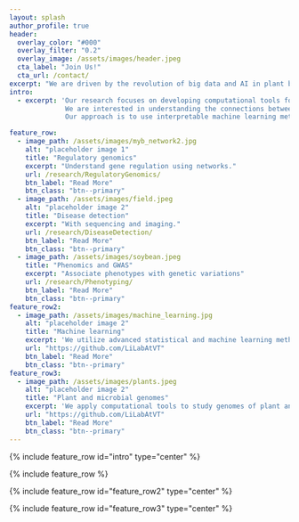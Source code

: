 ```yaml
---
layout: splash
author_profile: true
header:
  overlay_color: "#000"
  overlay_filter: "0.2"
  overlay_image: /assets/images/header.jpeg
  cta_label: "Join Us!"
  cta_url: /contact/
excerpt: "We are driven by the revolution of big data and AI in plant biology and agriculture."
intro:
  - excerpt: 'Our research focuses on developing computational tools for genomic and phenomic data analysis. 
              We are interested in understanding the connections between genotypes and phenotypes. 
              Our approach is to use interpretable machine learning methods to extract meaningful information from big data and to make actionable predictions.'

feature_row:
  - image_path: /assets/images/myb_network2.jpg
    alt: "placeholder image 1"
    title: "Regulatory genomics"
    excerpt: "Understand gene regulation using networks."
    url: /research/RegulatoryGenomics/
    btn_label: "Read More"
    btn_class: "btn--primary"
  - image_path: /assets/images/field.jpeg
    alt: "placeholder image 2"
    title: "Disease detection"
    excerpt: "With sequencing and imaging."
    url: /research/DiseaseDetection/
    btn_label: "Read More"
    btn_class: "btn--primary"
  - image_path: /assets/images/soybean.jpeg
    title: "Phenomics and GWAS"
    excerpt: "Associate phenotypes with genetic variations"
    url: /research/Phenotyping/
    btn_label: "Read More"
    btn_class: "btn--primary"
feature_row2:
  - image_path: /assets/images/machine_learning.jpg
    alt: "placeholder image 2"
    title: "Machine learning"
    excerpt: 'We utilize advanced statistical and machine learning methods in genomics and phenomics research'
    url: "https://github.com/LiLabAtVT"
    btn_label: "Read More"
    btn_class: "btn--primary"
feature_row3:
  - image_path: /assets/images/plants.jpeg
    alt: "placeholder image 2"
    title: "Plant and microbial genomes"
    excerpt: 'We apply computational tools to study genomes of plant and microbial species'
    url: "https://github.com/LiLabAtVT"
    btn_label: "Read More"
    btn_class: "btn--primary"
---
```

{% include feature_row id="intro" type="center" %}

{% include feature_row %}

{% include feature_row id="feature_row2" type="center" %}

{% include feature_row id="feature_row3" type="center" %}
